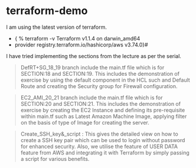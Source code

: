 # terraform-demo

I am using the latest version of terraform.

+ { % terraform -v
Terraform v1.1.4
on darwin_amd64
+ provider registry.terraform.io/hashicorp/aws v3.74.0}#

I have tried implementing the sections from the lecture as per the serial.

> DefRT+SG_18_19 branch include the main.tf file which is for SECTION:18 and SECTION:19.
  This includes the demonstration of exercise by using the default component in the HCL such and Default Route and creating the Security group for Firewall         configuration.
  
> EC2_AMI_20_21   branch include the main.tf file which is for SECTION:20 and SECTION:21.
  This includes the demonstration of exercise by creating the EC2 Instance and defining its pre-requisite within main.tf such as Latest Amazon Machine Image, applying filter on the basis of type of Image for creating the server.
  
> Create_SSH_key&_script  : 
  This gives the detailed view on how to create a SSH key pair which can be used to login without password for enhanced security. Also, we utilise the feature of USER DATA feature from AWS and integrating it with Terraform by simply passing a script for various benefits.
  
